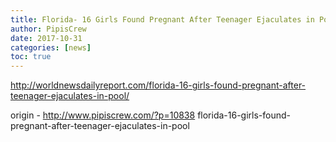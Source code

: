 ```yaml
---
title: Florida- 16 Girls Found Pregnant After Teenager Ejaculates in Pool
author: PipisCrew
date: 2017-10-31
categories: [news]
toc: true
---
```


http://worldnewsdailyreport.com/florida-16-girls-found-pregnant-after-teenager-ejaculates-in-pool/

origin - http://www.pipiscrew.com/?p=10838 florida-16-girls-found-pregnant-after-teenager-ejaculates-in-pool